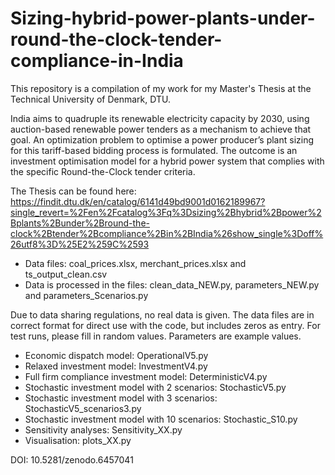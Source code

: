 # Sizing-hybrid-power-plants-under-round-the-clock-tender-compliance-in-India

This repository is a compilation of my work for my Master's Thesis at the Technical University of Denmark, DTU. 

India aims to quadruple its renewable electricity capacity by 2030, using auction-based renewable power tenders as a mechanism to achieve that goal.
An optimization problem to optimise a power producer’s plant sizing for this tariff-based bidding process is formulated. The outcome is an investment optimisation model for a hybrid power system that complies with the specific Round-the-Clock tender criteria.

The Thesis can be found here: https://findit.dtu.dk/en/catalog/6141d49bd9001d0162189967?single_revert=%2Fen%2Fcatalog%3Fq%3Dsizing%2Bhybrid%2Bpower%2Bplants%2Bunder%2Bround-the-clock%2Btender%2Bcompliance%2Bin%2BIndia%26show_single%3Doff%26utf8%3D%25E2%259C%2593

- Data files: coal_prices.xlsx, merchant_prices.xlsx and ts_output_clean.csv
- Data is processed in the files: clean_data_NEW.py, parameters_NEW.py and parameters_Scenarios.py

Due to data sharing regulations, no real data is given. The data files are in correct format for direct use with the code, but includes zeros as entry. For test runs, please fill in random values. 
Parameters are example values.

- Economic dispatch model: OperationalV5.py
- Relaxed investment model: InvestmentV4.py
- Full firm compliance investment model: DeterministicV4.py
- Stochastic investment model with 2 scenarios: StochasticV5.py
- Stochastic investment model with 3 scenarios: StochasticV5_scenarios3.py
- Stochastic investment model with 10 scenarios: Stochastic_S10.py
- Sensitivity analyses: Sensitivity_XX.py
- Visualisation: plots_XX.py

DOI: 10.5281/zenodo.6457041

